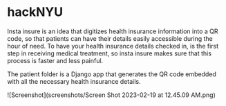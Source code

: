 # hackNYU
Insta insure is an idea that digitizes health insurance information into a QR code, so that patients can have their details easily accessible during the hour of need. To have your health insurance details checked in, is the first step in receiving medical treatment, so insta insure makes sure that this process is faster and less painful.

The patient folder is a Django app that generates the QR code embedded with all the necessary health insurance details.

![Screenshot](screenshots/Screen Shot 2023-02-19 at 12.45.09 AM.png)

